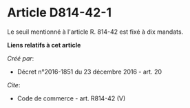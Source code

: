 # Article D814-42-1

Le seuil mentionné à l'article R. 814-42 est fixé à dix mandats.

**Liens relatifs à cet article**

_Créé par_:

  - Décret n°2016-1851 du 23 décembre 2016 - art. 20

_Cite_:

  - Code de commerce - art. R814-42 (V)
